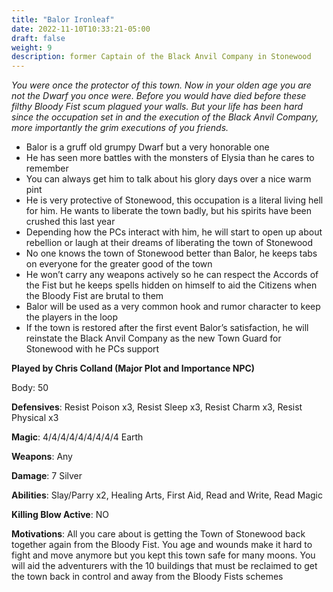```yaml
---
title: "Balor Ironleaf"
date: 2022-11-10T10:33:21-05:00
draft: false
weight: 9
description: former Captain of the Black Anvil Company in Stonewood
---
```


*You were once the protector of this town. Now in your olden age you are not the Dwarf you once were. Before you would have died before these filthy Bloody Fist scum plagued your walls. But your life has been hard since the occupation set in and the execution of the Black Anvil Company, more importantly the grim executions of you friends.*

- Balor is a gruff old grumpy Dwarf but a very honorable one
- He has seen more battles with the monsters of Elysia than he cares to remember
- You can always get him to talk about his glory days over a nice warm pint
- He is very protective of Stonewood, this occupation is a literal living hell for him. He wants to liberate the town badly, but his spirits have been crushed this last year
- Depending how the PCs interact with him, he will start to open up about rebellion or laugh at their dreams of liberating the town of Stonewood
- No one knows the town of Stonewood better than Balor, he keeps tabs on everyone for the greater good of the town
- He won’t carry any weapons actively so he can respect the Accords of the Fist but he keeps spells hidden on himself to aid the Citizens when the Bloody Fist are brutal to them
- Balor will be used as a very common hook and rumor character to keep the players in the loop
- If the town is restored after the first event Balor’s satisfaction, he will reinstate the Black Anvil Company as the new Town Guard for Stonewood with he PCs support

**Played by Chris Colland (Major Plot and Importance NPC)**

Body: 50

**Defensives**: Resist Poison x3, Resist Sleep x3, Resist Charm x3, Resist Physical x3

**Magic**: 4/4/4/4/4/4/4/4/4 Earth

**Weapons**: Any

**Damage**: 7 Silver

**Abilities**: Slay/Parry x2, Healing Arts, First Aid, Read and Write, Read Magic

**Killing Blow Active**: NO 

**Motivations**: All you care about is getting the Town of Stonewood back together again from the Bloody Fist. You age and wounds make it hard to fight and move anymore but you kept this town safe for many moons. You will aid the adventurers with the 10 buildings that must be reclaimed to get the town back in control and away from the Bloody Fists schemes
